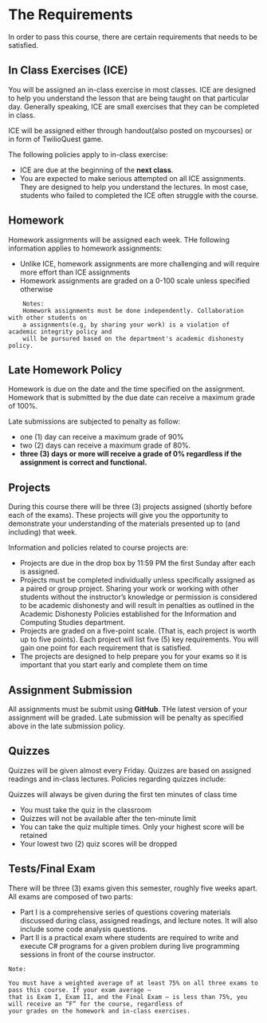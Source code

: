 # The Requirements

In order to pass this course, there are certain requirements that needs to be satisfied.

## In Class Exercises (ICE)
You will be assigned an in-class exercise in most classes. ICE are designed to help you
understand the lesson that are being taught on that particular day. Generally speaking,
ICE are small exercises that they can be completed in class.

ICE will be assigned either through handout(also posted on mycourses) or in form of TwilioQuest game.

The following policies apply to in-class exercise:
- ICE are due at the beginning of the **next class**.
- You are expected to make serious attempted on all ICE assignments. They are designed to help you understand
the lectures. In most case, students who failed to completed the ICE often struggle with  the course.

## Homework
Homework assignments will be assigned each week. THe following information applies to homework assignments:
- Unlike ICE, homework assignments are more challenging and will require more effort than ICE assignments
- Homework assignments are graded on a 0-100 scale unless specified otherwise
```
    Notes:
    Homework assignments must be done independently. Collaboration with other students on
    a assignments(e.g, by sharing your work) is a violation of academic integrity policy and
    will be pursured based on the department's academic dishonesty policy.
```

## Late Homework Policy
Homework is due on the date and the time specified on the assignment. Homework that is submitted by the due date can
receive a maximum grade of 100%.

Late submissions are subjected to penalty as follow:
- one (1) day can receive a maximum grade of 90%
- two (2) days can receive a maximum grade of 80%.
- **three (3) days or more will receive a grade of 0% regardless if the assignment is correct and functional.**

## Projects
During this course there will be three (3) projects assigned (shortly before each of the exams). These projects
will give you the opportunity to demonstrate your understanding of the materials presented up to (and
including) that week. 

Information and policies related to course projects are:
- Projects are due in the drop box by 11:59 PM the first Sunday after each is assigned.
- Projects must be completed individually unless specifically assigned as a paired or group project.
Sharing your work or working with other students without the instructor’s knowledge or permission is
considered to be academic dishonesty and will result in penalties as outlined in the Academic
Dishonesty Policies established for the Information and Computing Studies department.
- Projects are graded on a five-point scale. (That is, each project is worth up to five points). Each project
will list five (5) key requirements. You will gain one point for each requirement that is satisfied.
- The projects are designed to help prepare you for your exams so it is important that you start early and complete
them on time

## Assignment Submission
All assignments must be submit using **GitHub**. THe latest version of your assignment will be graded. Late
submission will be penalty as specified above in the late submission policy. 

## Quizzes
Quizzes will be given almost every Friday. Quizzes are based on assigned readings and in-class lectures. Policies
regarding quizzes include:

Quizzes will always be given during the first ten minutes of class time
- You must take the quiz in the classroom
- Quizzes will not be available after the ten-minute limit
- You can take the quiz multiple times. Only your highest score will be retained
- Your lowest two (2) quiz scores will be dropped

## Tests/Final Exam
There will be three (3) exams given this semester, roughly five weeks apart. All exams are composed of two
parts:

- Part I is a comprehensive series of questions covering materials discussed during class, assigned
readings, and lecture notes. It will also include some code analysis questions.
- Part II is a practical exam where students are required to write and execute C# programs for a given
problem during live programming sessions in front of the course instructor.

```text
Note:

You must have a weighted average of at least 75% on all three exams to pass this course. If your exam average –
that is Exam I, Exam II, and the Final Exam – is less than 75%, you will receive an “F” for the course, regardless of
your grades on the homework and in-class exercises.
```
